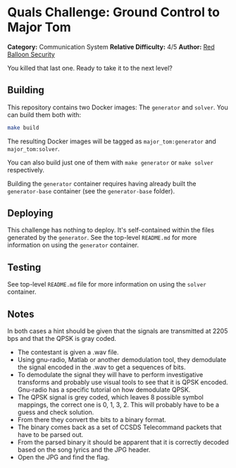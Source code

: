# Quals Challenge: Ground Control to Major Tom #

**Category:** Communication System
**Relative Difficulty:** 4/5
**Author:** [Red Balloon Security](https://www.redballoonsecurity.com/)

You killed that last one. Ready to take it to the next level?


## Building ##

This repository contains two Docker images: The `generator` and `solver`.
You can build them both with:

```sh
make build
```

The resulting Docker images will be tagged as `major_tom:generator`
and `major_tom:solver`.

You can also build just one of them with `make generator` or `make solver`
respectively.

Building the `generator` container requires having already built the
`generator-base` container (see the `generator-base` folder).


## Deploying ##

This challenge has nothing to deploy. It's self-contained within the files
generated by the `generator`. See the top-level `README.md` for more
information on using the `generator` container.


## Testing ##

See top-level `README.md` file for more information on using the `solver`
container.


## Notes ##

In both cases a hint should be given that the signals are transmitted at
2205 bps and that the QPSK is gray coded.

* The contestant is given a .wav file.
* Using gnu-radio, Matlab or another demodulation tool, they demodulate
  the signal encoded in the .wav to get a sequences of bits.
* To demodulate the signal they will have to perform investigative
  transforms and probably use visual tools to see that it is QPSK encoded.
  Gnu-radio has a specific tutorial on how demodulate QPSK.
* The QPSK signal is grey coded, which leaves 8 possible symbol mappings,
  the correct one is 0, 1, 3, 2. This will probably have to be a guess and
  check solution.
* From there they convert the bits to a binary format.
* The binary comes back as a set of CCSDS Telecommand packets that have to
  be parsed out.
* From the parsed binary it should be apparent that it is correctly decoded
  based on the song lyrics and the JPG header.
* Open the JPG and find the flag.
